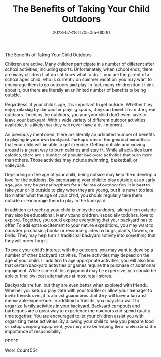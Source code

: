 ﻿---
title: "The Benefits of Taking Your Child Outdoors"
date: 2023-07-28T17:55:55-08:00
description: "Backyard Activities Tips for Web Success"
featured_image: "/images/Backyard Activities.jpg"
tags: ["Backyard Activities"]
---

The Benefits of Taking Your Child Outdoors

Children are active. Many children participate in a number of different after school activities, including sports. Unfortunately, when school ends, there are many children that do not know what to do. If you are the parent of a school aged child, who is currently on summer vacation, you may want to encourage them to go outdoors and play.  In fact, many children don’t think about it, but there are literally an unlimited number of benefits to being outside. 

Regardless of your child’s age, it is important to get outside.  Whether they enjoy relaxing by the pool or playing sports, they can benefit from the great outdoors.  To enjoy the outdoors, you and your child don’t even have to leave your backyard.  With a wide variety of different outdoor activities available, it is likely that they will never have a dull moment.  

As previously mentioned, there are literally an unlimited number of benefits to playing in your own backyard. Perhaps, one of the greatest benefits is that your child will be able to get exercise.  Getting outside and moving around is a great way to burn calories and stay fit. While all activities burn calories, there are a number of popular backyard activities that burn more than others. Those activities may include swimming, basketball, or volleyball. 

Depending on the age of your child, being outside may help them develop a love for the outdoors.  By encouraging your child to play outside, at an early age, you may be preparing them for a lifetime of outdoor fun.  It is best to take your child outside to play when they are young, but it is never too late.  No matter what the age of your child, you should regularly take them outside or encourage them to play in the backyard.

In addition to teaching your child to enjoy the outdoors, taking them outside may also be educational.  Many young children, especially toddlers, love to explore.  Together, you could explore everything that your backyard has to offer. To add extra excitement to your nature expeditions, you may want to consider purchasing books or resource guides on bugs, plants, flowers, or birds. They may help turn a traditional backyard activity into something that they will never forget.  

To peak your child’s interest with the outdoors, you may want to develop a number of other backyard activities.  These activities may depend on the age of your child. In addition to age appropriate activities, you will also find that certain backyard activities or games require the purchase of additional equipment. While some of this equipment may be expensive, you should be able to find low-cost alternatives at most retail stores.

Backyards are fun, but they are even better when explored with friends.  Whether you setup a play date with your toddler or allow your teenager to invite friends over, it is almost guaranteed that they will have a fun and memorable experience.  In addition to friends, you may also want to organize family activities in your backyard.  Backyard campouts and barbeques are a great way to experience the outdoors and spend quality time together.  You are encouraged to let your children assist you with organizing these activities. By allowing your child to help you prepare food or setup camping equipment, you may also be helping them understand the importance of responsibility.

PPPPP

Word Count 554

